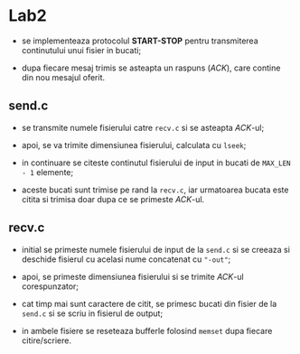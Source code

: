 # Lab2

- se implementeaza protocolul **START-STOP** pentru transmiterea continutului unui fisier in bucati;

- dupa fiecare mesaj trimis se asteapta un raspuns (*ACK*), care contine din nou mesajul oferit.

## send.c

- se transmite numele fisierului catre `recv.c` si se asteapta *ACK*-ul;

- apoi, se va trimite dimensiunea fisierului, calculata cu `lseek`;

- in continuare se citeste continutul fisierului de input in bucati de `MAX_LEN - 1` elemente;

- aceste bucati sunt trimise pe rand la `recv.c`, iar urmatoarea bucata este citita si trimisa doar dupa ce se primeste *ACK*-ul.

## recv.c

- initial se primeste numele fisierului de input de la `send.c` si se creeaza si deschide fisierul cu acelasi nume concatenat cu `"-out"`;

- apoi, se primeste dimensiunea fisierului si se trimite *ACK*-ul corespunzator;

- cat timp mai sunt caractere de citit, se primesc bucati din fisier de la `send.c` si se scriu in fisierul de output;

- in ambele fisiere se reseteaza bufferle folosind `memset` dupa fiecare citire/scriere.

